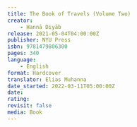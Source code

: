 ```yaml
---
title: The Book of Travels (Volume Two)
creator:
    - Ḥannā Diyāb
release: 2021-05-04T04:00:00Z
publisher: NYU Press
isbn: 9781479806300
pages: 340
language:
    - English
format: Hardcover
translator: Elias Muhanna
date_started: 2022-03-11T05:00:00Z
date:
rating:
revisit: false
media: Book
---
```

